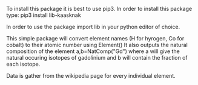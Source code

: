 To install this package it is best to use pip3.
In order to install this package type: pip3 install lib-kaasknak

In order to use the package import lib in your python editor of choice.

This simple package will convert element names (H for hyrogen, Co for cobalt) to their atomic number using Element()
It also outputs the natural composition of the element a,b=NatComp("Gd") where a will give the natural occuring isotopes of gadolinium and b will contain the fraction of each isotope.

Data is gather from the wikipedia page for every individual element.
